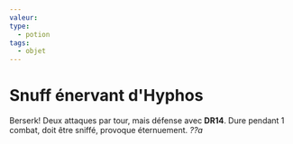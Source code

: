 ```yaml
---
valeur: 
type:
  - potion
tags:
  - objet
---
```

# Snuff énervant d'Hyphos

Berserk! Deux attaques par tour, mais défense avec **DR14**. Dure pendant 1 combat, doit être sniffé, provoque éternuement.
*??a*